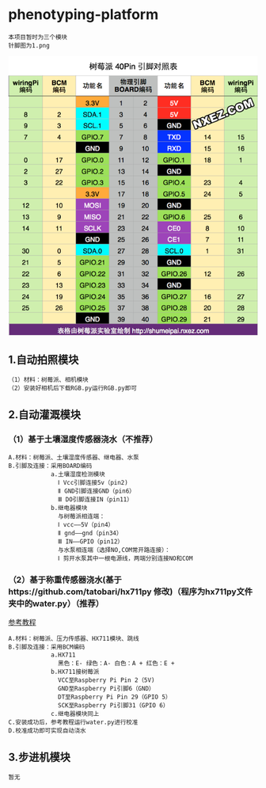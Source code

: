 # phenotyping-platform
    本项目暂时为三个模块
    针脚图为1.png
![针脚图](https://github.com/kirinhcl/phenotyping-platform/blob/main/1.png)
## 1.自动拍照模块
    （1）材料：树莓派、相机模块
    （2）安装好相机后下载RGB.py运行RGB.py即可


## 2.自动灌溉模块
### （1）基于土壤湿度传感器浇水（不推荐）
    A.材料：树莓派、土壤湿度传感器、继电器、水泵
    B.引脚及连接：采用BOARD编码
                a.土壤湿度检测模块
                  Ⅰ Vcc引脚连接5v（pin2)
                  Ⅱ GND引脚连接GND（pin6）
                  Ⅲ DO引脚连接IN（pin11）
                b.继电器模块
                  与树莓派相连端：
                  Ⅰ vcc——5V（pin4）
                  Ⅱ gnd——gnd（pin34）
                  Ⅲ IN——GPIO（pin12）
                  与水泵相连端（选择NO,COM常开路连接）：
                  Ⅰ 剪开水泵其中一根电源线，两端分别连接NO和COM

### （2）基于称重传感器浇水(基于https://github.com/tatobari/hx711py 修改)（程序为hx711py文件夹中的water.py）（推荐）
[参考教程](https://zhuanlan.zhihu.com/p/132478015)
    
    A.材料：树莓派、压力传感器、HX711模块、跳线
    B.引脚及连接：采用BCM编码
                a.HX711
                  黑色：E- 绿色：A- 白色：A + 红色：E +
                b.HX711接树莓派
                  VCC至Raspberry Pi Pin 2（5V)
                  GND至Raspberry Pi引脚6（GND）
                  DT至Raspberry Pi Pin 29（GPIO 5）
                  SCK至Raspberry Pi引脚31（GPIO 6）
                c.继电器模块同上
    C.安装成功后，参考教程运行water.py进行校准
    D.校准成功即可实现自动浇水
        
          
## 3.步进机模块
    暂无
